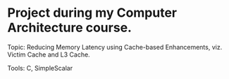 # Project during my Computer Architecture course.

Topic: Reducing Memory Latency using Cache-based Enhancements, viz. Victim Cache and L3 Cache.

Tools: C, SimpleScalar
